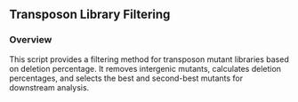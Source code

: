 ## Transposon Library Filtering

### Overview
This script provides a filtering method for transposon mutant libraries based on deletion percentage. It removes intergenic mutants, calculates deletion percentages, and selects the best and second-best mutants for downstream analysis.


